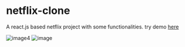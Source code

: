 # netflix-clone
A react.js based netflix project with some functionalities. 
try demo [here](https://netflix-clone-738cc.web.app/)

![image4](https://user-images.githubusercontent.com/32429224/107005050-2dcbbb00-67b5-11eb-8bac-766f9127b9e6.png)
![image](https://user-images.githubusercontent.com/32429224/107005153-4dfb7a00-67b5-11eb-957f-fa03c5f478cb.png)


>>>>>>>>>>>>>>>>>>>>>>>>>>>>>>>>>>>>>>>>>>>>>>>>>>>>>>>>>>>>>>>>>>>>>>>>>>>>>>>>>>>>>>>>>>>>>>>>>>>>>>>>>>>>>>>>>>>>>>>>>>>>>>>>>>>>>>>>>>>>>>>>>>>>>>>>>>>>>>>>>>>>>>>>>>>>>>>>>>>
